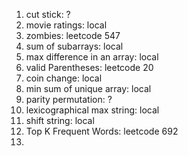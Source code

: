 1. cut stick: ?
2. movie ratings: local
3. zombies: leetcode 547
4. sum of subarrays: local
5. max difference in an array: local
6. valid Parentheses: leetcode 20
7. coin change: local
8. min sum of unique array: local
9. parity permutation: ?
10. lexicographical max string: local
11. shift string: local
12. Top K Frequent Words: leetcode 692
13. 